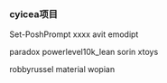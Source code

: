 ### cyicea项目
Set-PoshPrompt xxxx
avit
emodipt

paradox
powerlevel10k_lean
sorin
xtoys

robbyrussel
material
wopian